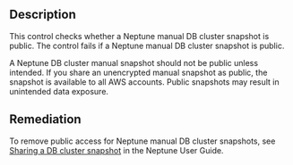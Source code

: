 ## Description

This control checks whether a Neptune manual DB cluster snapshot is public. The control fails if a Neptune manual DB cluster snapshot is public.

A Neptune DB cluster manual snapshot should not be public unless intended. If you share an unencrypted manual snapshot as public, the snapshot is available to all AWS accounts. Public snapshots may result in unintended data exposure.

## Remediation

To remove public access for Neptune manual DB cluster snapshots, see [Sharing a DB cluster snapshot](https://docs.aws.amazon.com/neptune/latest/userguide/backup-restore-share-snapshot.html) in the Neptune User Guide.
